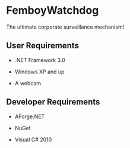 # FemboyWatchdog

The ultimate corporate surveillance mechanism!

## User Requirements

- .NET Framework 3.0

- Windows XP and up

- A webcam

## Developer Requirements

- AForge.NET

- NuGet

- Visual C# 2010
